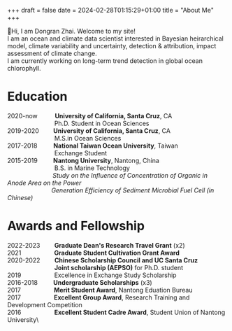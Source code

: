 +++ 
draft = false 
date = 2024-02-28T01:15:29+01:00 
title = "About Me" 
+++

:wave:Hi, I am Dongran Zhai. Welcome to my site!\
I am an ocean and climate data scientist interested in Bayesian heirarchical model, climate variability and uncertainty, detection & attribution, impact assessment of climate change.\
I am currently working on long-term trend detection in global ocean chlorophyll.

# Education

2020-now  &emsp; &emsp; **University of California, Santa Cruz**, CA\
&emsp; &emsp; &emsp; &emsp; &emsp; &emsp; Ph.D. Student in Ocean Sciences\
2019-2020 &emsp; &ensp; **University of California, Santa Cruz**, CA\
&emsp; &emsp; &emsp; &emsp; &emsp; &emsp; M.S.in Ocean Sciences\
2017-2018 &ensp; &ensp; &ensp; **National Taiwan Ocean University**, Taiwan\
&emsp; &emsp; &emsp; &emsp; &emsp; &emsp; Exchange Student\
2015-2019 &emsp; &emsp;**Nantong University**, Nantong, China\
&emsp; &emsp; &emsp; &emsp; &emsp; &emsp; B.S. in Marine Technology\
&emsp; &emsp; &emsp; &emsp; &emsp; &emsp;*Study on the Influence of Concentration of Organic in Anode Area on the Power\
&emsp; &emsp; &emsp; &emsp; &emsp; &ensp; Generation Efficiency of Sediment Microbial Fuel Cell (in Chinese)*


# Awards and Fellowship

2022-2023 &emsp; &ensp; **Graduate Dean's Research Travel Grant** (x2)\
2021  &emsp; &emsp; &emsp; &emsp;  **Graduate Student Cultivation Grant Award**\
2020-2022 &emsp; &ensp; **Chinese Scholarship Council and UC Santa Cruz**\
&emsp; &emsp; &emsp; &emsp; &emsp; &emsp;   **Joint scholarship (AEPSO)** for Ph.D. student\
2019 &emsp; &emsp; &emsp; &emsp; Excellence in Exchange Study Scholarship\
2016-2018 &emsp;&emsp;  **Undergraduate Scholarships** (x3)\
2017 &emsp; &emsp; &emsp; &emsp; **Merit Student Award**, Nantong Eduation Bureau\
2017 &emsp; &emsp; &emsp; &emsp; **Excellent Group Award**, Research Training and Development Competition\
2016 &emsp; &emsp; &emsp; &emsp; **Excellent Student Cadre Award**, Student Union of Nantong University\
